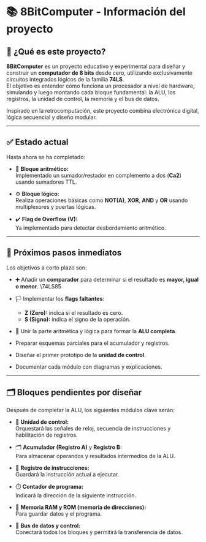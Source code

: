 # 📚 8BitComputer - Información del proyecto

## 📌 ¿Qué es este proyecto?

**8BitComputer** es un proyecto educativo y experimental para diseñar y construir un **computador de 8 bits** desde cero, utilizando exclusivamente circuitos integrados lógicos de la familia **74LS**.  
El objetivo es entender cómo funciona un procesador a nivel de hardware, simulando y luego montando cada bloque fundamental: la ALU, los registros, la unidad de control, la memoria y el bus de datos.

Inspirado en la retrocomputación, este proyecto combina electrónica digital, lógica secuencial y diseño modular.

---

## ✅ Estado actual

Hasta ahora se ha completado:

- 🔢 **Bloque aritmético:**  
  Implementado un sumador/restador en complemento a dos (**Ca2**) usando sumadores TTL.

- ⚙️ **Bloque lógico:**  
  Realiza operaciones básicas como **NOT(A)**, **XOR**, **AND** y **OR** usando multiplexores y puertas lógicas.

- ✔️ **Flag de Overflow (V):**  
  Ya implementado para detectar desbordamiento aritmético.

---

## 🚧 Próximos pasos inmediatos

Los objetivos a corto plazo son:

- ➕ Añadir un **comparador** para determinar si el resultado es **mayor, igual o menor**. \\74LS85
- 🏳️ Implementar los **flags faltantes**:
  - **Z (Zero):** indica si el resultado es cero.
  - **S (Signo):** indica el signo de la operación.
- 🔗 Unir la parte aritmética y lógica para formar la **ALU completa**.

- Preparar esquemas parciales para el acumulador y registros.
- Diseñar el primer prototipo de la **unidad de control**.
- Documentar cada módulo con diagramas y explicaciones.

---

## 🗂️ Bloques pendientes por diseñar

Después de completar la ALU, los siguientes módulos clave serán:

- 🧮 **Unidad de control:**  
  Orquestará las señales de reloj, secuencia de instrucciones y habilitación de registros.

- 🗂️ **Acumulador (Registro A)** y **Registro B:**  
  Para almacenar operandos y resultados intermedios de la ALU.

- 📝 **Registro de instrucciones:**  
  Guardará la instrucción actual a ejecutar.

- ⏱️ **Contador de programa:**  
  Indicará la dirección de la siguiente instrucción.

- 🧩 **Memoria RAM y ROM (memoria de direcciones):**  
  Para guardar datos y el programa.

- 🚌 **Bus de datos y control:**  
  Conectará todos los bloques y permitirá la transferencia de datos.




